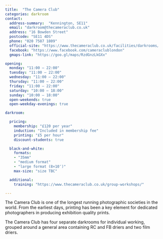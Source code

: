 ```yaml
---
title:  "The Camera Club"
categories: darkroom
contact:
  address-summary:  "Kennington, SE11"
  email: "darkroom@thecameraclub.co.uk"
  address: "16 Bowden Street"
  postcode: "SE11 4DS"
  phone: "020 7587 1809"
  official-site: "https://www.thecameraclub.co.uk/facilities/darkrooms/"
  facebook: "https://www.facebook.com/cameraclublondon"
  gmaps-link: "https://goo.gl/maps/RzdGnzLkGXx"

opening:
  monday: "11:00 – 22:00"
  tuesday: "11:00 – 22:00"
  wednesday: "11:00 – 22:00"
  thursday: "11:00 – 22:00"
  friday: "11:00 – 22:00"
  saturday: "10:00 – 18:00"
  sunday: "10:00 – 18:00"
  open-weekends: true
  open-weekday-evenings: true

darkroom:

  pricing:
    membership: "£120 per year"
    induction: "Included in membership fee"
    printing: "£5 per hour"
    discount-students: true

  black-and-white:
    formats:
    - "35mm"
    - "medium format"
    - "large format (8×10″)"
    max-size: "size TBC"

  additional:
    training: "https://www.thecameraclub.co.uk/group-workshops/"

---
```


The Camera Club is one of the longest running photographic societies in the world. From the earliest days, printing has been a key element for dedicated photographers in producing exhibition quality prints.

The Camera Club has four separate darkrooms for individual working, grouped around a general area containing RC and FB driers and two film driers.
